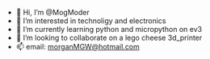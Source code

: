 - 👋 Hi, I’m @MogModer
- 👀 I’m interested in technoligy and electronics
- 🌱 I’m currently learning python and micropython on ev3
- 💞️ I’m looking to collaborate on a lego cheese 3d_printer
- 📫 email: morganMGW@hotmail.com

<!---
MogMiner/MogMiner is a ✨ special ✨ repository because its `README.md` (this file) appears on your GitHub profile.
You can click the Preview link to take a look at your changes.
--->
